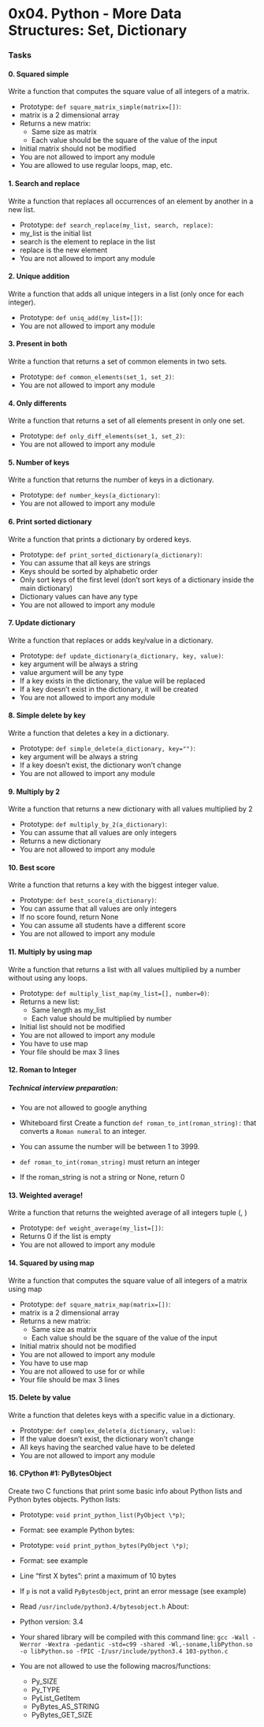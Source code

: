 # 0x04. Python - More Data Structures: Set, Dictionary

### Tasks

#### 0. Squared simple

Write a function that computes the square value of all integers of a matrix.

- Prototype: `def square_matrix_simple(matrix=[])`:
- matrix is a 2 dimensional array
- Returns a new matrix:
  - Same size as matrix
  - Each value should be the square of the value of the input
- Initial matrix should not be modified
- You are not allowed to import any module
- You are allowed to use regular loops, map, etc.

#### 1. Search and replace

Write a function that replaces all occurrences of an element by another in a new list.

- Prototype: `def search_replace(my_list, search, replace)`:
- my_list is the initial list
- search is the element to replace in the list
- replace is the new element
- You are not allowed to import any module

#### 2. Unique addition

Write a function that adds all unique integers in a list (only once for each integer).

- Prototype: `def uniq_add(my_list=[])`:
- You are not allowed to import any module

#### 3. Present in both

Write a function that returns a set of common elements in two sets.

- Prototype: `def common_elements(set_1, set_2)`:
- You are not allowed to import any module

#### 4. Only differents

Write a function that returns a set of all elements present in only one set.

- Prototype: `def only_diff_elements(set_1, set_2)`:
- You are not allowed to import any module

#### 5. Number of keys

Write a function that returns the number of keys in a dictionary.

- Prototype: `def number_keys(a_dictionary)`:
- You are not allowed to import any module

#### 6. Print sorted dictionary

Write a function that prints a dictionary by ordered keys.

- Prototype: `def print_sorted_dictionary(a_dictionary)`:
- You can assume that all keys are strings
- Keys should be sorted by alphabetic order
- Only sort keys of the first level (don’t sort keys of a dictionary inside the main dictionary)
- Dictionary values can have any type
- You are not allowed to import any module

#### 7. Update dictionary

Write a function that replaces or adds key/value in a dictionary.

- Prototype: `def update_dictionary(a_dictionary, key, value)`:
- key argument will be always a string
- value argument will be any type
- If a key exists in the dictionary, the value will be replaced
- If a key doesn’t exist in the dictionary, it will be created
- You are not allowed to import any module

#### 8. Simple delete by key

Write a function that deletes a key in a dictionary.

- Prototype: `def simple_delete(a_dictionary, key="")`:
- key argument will be always a string
- If a key doesn’t exist, the dictionary won’t change
- You are not allowed to import any module

#### 9. Multiply by 2

Write a function that returns a new dictionary with all values multiplied by 2

- Prototype: `def multiply_by_2(a_dictionary)`:
- You can assume that all values are only integers
- Returns a new dictionary
- You are not allowed to import any module

#### 10. Best score

Write a function that returns a key with the biggest integer value.

- Prototype: `def best_score(a_dictionary)`:
- You can assume that all values are only integers
- If no score found, return None
- You can assume all students have a different score
- You are not allowed to import any module

#### 11. Multiply by using map

Write a function that returns a list with all values multiplied by a number without using any loops.

- Prototype: `def multiply_list_map(my_list=[], number=0)`:
- Returns a new list:
  - Same length as my_list
  - Each value should be multiplied by number
- Initial list should not be modified
- You are not allowed to import any module
- You have to use map
- Your file should be max 3 lines

#### 12. Roman to Integer

##### Technical interview preparation:

- You are not allowed to google anything
- Whiteboard first
  Create a function `def roman_to_int(roman_string):` that converts a `Roman numeral` to an integer.

- You can assume the number will be between 1 to 3999.
- `def roman_to_int(roman_string)` must return an integer
- If the roman_string is not a string or None, return 0

#### 13. Weighted average!

Write a function that returns the weighted average of all integers tuple (<score>, <weight>)

- Prototype: `def weight_average(my_list=[])`:
- Returns 0 if the list is empty
- You are not allowed to import any module

#### 14. Squared by using map

Write a function that computes the square value of all integers of a matrix using map

- Prototype: `def square_matrix_map(matrix=[])`:
- matrix is a 2 dimensional array
- Returns a new matrix:
  - Same size as matrix
  - Each value should be the square of the value of the input
- Initial matrix should not be modified
- You are not allowed to import any module
- You have to use map
- You are not allowed to use for or while
- Your file should be max 3 lines

#### 15. Delete by value

Write a function that deletes keys with a specific value in a dictionary.

- Prototype: `def complex_delete(a_dictionary, value)`:
- If the value doesn’t exist, the dictionary won’t change
- All keys having the searched value have to be deleted
- You are not allowed to import any module

#### 16. CPython #1: PyBytesObject

Create two C functions that print some basic info about Python lists and Python bytes objects.
Python lists:

- Prototype: `void print_python_list(PyObject \*p)`;
- Format: see example
  Python bytes:

- Prototype: `void print_python_bytes(PyObject \*p)`;
- Format: see example
- Line “first X bytes”: print a maximum of 10 bytes
- If `p` is not a valid `PyBytesObject`, print an error message (see example)
- Read `/usr/include/python3.4/bytesobject.h`
  About:

- Python version: 3.4
- Your shared library will be compiled with this command line: `gcc -Wall -Werror -Wextra -pedantic -std=c99 -shared -Wl,-soname,libPython.so -o libPython.so -fPIC -I/usr/include/python3.4 103-python.c`
- You are not allowed to use the following macros/functions:
  - Py_SIZE
  - Py_TYPE
  - PyList_GetItem
  - PyBytes_AS_STRING
  - PyBytes_GET_SIZE
